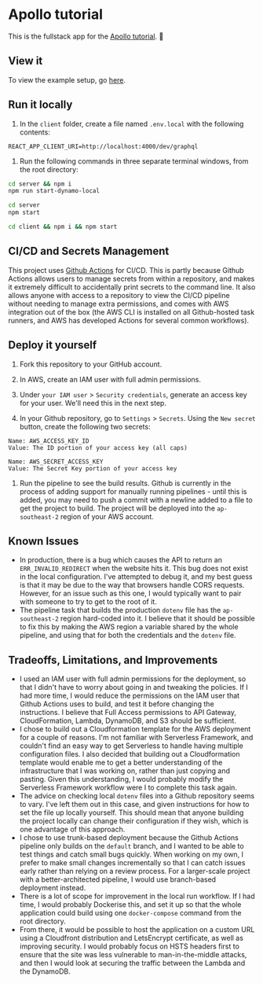 # Apollo tutorial

This is the fullstack app for the [Apollo tutorial](http://apollographql.com/docs/tutorial/introduction.html). 🚀

## View it

To view the example setup, go [here](http://io.orchestrated.test1.fullstack-gql-website-deployment.s3-website-ap-southeast-2.amazonaws.com/).

## Run it locally

1. In the `client` folder, create a file named `.env.local` with the following contents:

  ```
  REACT_APP_CLIENT_URI=http://localhost:4000/dev/graphql
  ```
  
1. Run the following commands in three separate terminal windows, from the root directory:

  ```bash
  cd server && npm i
  npm run start-dynamo-local
  ```

  ```bash
  cd server
  npm start
  ```

  ```bash
  cd client && npm i && npm start
  ```

## CI/CD and Secrets Management

This project uses [Github Actions](https://github.com/features/actions) for CI/CD.  This is partly because Github Actions allows users to manage secrets from within a repository, and makes it extremely difficult to accidentally print secrets to the command line.  It also allows anyone with access to a repository to view the CI/CD pipeline without needing to manage extra permissions, and comes with AWS integration out of the box (the AWS CLI is installed on all Github-hosted task runners, and AWS has developed Actions for several common workflows).

## Deploy it yourself

1. Fork this repository to your GitHub account.

1. In AWS, create an IAM user with full admin permissions.

1. Under `your IAM user` > `Security credentials`, generate an access key for your user.  We'll need this in the next step.

1. In your Github repository, go to `Settings` > `Secrets`.  Using the `New secret` button, create the following two secrets:

  ```
  Name: AWS_ACCESS_KEY_ID
  Value: The ID portion of your access key (all caps)
  ```
  
  ```
  Name: AWS_SECRET_ACCESS_KEY
  Value: The Secret Key portion of your access key
  ```

1. Run the pipeline to see the build results.  Github is currently in the process of adding support for manually running pipelines - until this is added, you may need to push a commit with a newline added to a file to get the project to build.  The project will be deployed into the `ap-southeast-2` region of your AWS account.

## Known Issues

- In production, there is a bug which causes the API to return an `ERR_INVALID_REDIRECT` when the website hits it.  This bug does not exist in the local configuration.  I've attempted to debug it, and my best guess is that it may be due to the way that browsers handle CORS requests.  However, for an issue such as this one, I would typically want to pair with someone to try to get to the root of it.
- The pipeline task that builds the production `dotenv` file has the `ap-southeast-2` region hard-coded into it.  I believe that it should be possible to fix this by making the AWS region a variable shared by the whole pipeline, and using that for both the credentials and the `dotenv` file.

## Tradeoffs, Limitations, and Improvements

- I used an IAM user with full admin permissions for the deployment, so that I didn't have to worry about going in and tweaking the policies.  If I had more time, I would reduce the permissions on the IAM user that Github Actions uses to build, and test it before changing the instructions.  I believe that Full Access permissions to API Gateway, CloudFormation, Lambda, DynamoDB, and S3 should be sufficient.
- I chose to build out a Cloudformation template for the AWS deployment for a couple of reasons.  I'm not familiar with Serverless Framework, and couldn't find an easy way to get Serverless to handle having multiple configuration files.  I also decided that building out a Cloudformation template would enable me to get a better understanding of the infrastructure that I was working on, rather than just copying and pasting.  Given this understanding, I would probably modify the Serverless Framework workflow were I to complete this task again.
- The advice on checking local `dotenv` files into a Github repository seems to vary.  I've left them out in this case, and given instructions for how to set the file up locally yourself.  This should mean that anyone building the project locally can change their configuration if they wish, which is one advantage of this approach.
- I chose to use trunk-based deployment because the Github Actions pipeline only builds on the `default` branch, and I wanted to be able to test things and catch small bugs quickly.  When working on my own, I prefer to make small changes incrementally so that I can catch issues early rather than relying on a review process.  For a larger-scale project with a better-architected pipeline, I would use branch-based deployment instead.
- There is a lot of scope for improvement in the local run workflow.  If I had time, I would probably Dockerise this, and set it up so that the whole application could build using one `docker-compose` command from the root directory.
- From there, it would be possible to host the application on a custom URL using a Cloudfront distribution and LetsEncrypt certificate, as well as improving security.  I would probably focus on HSTS headers first to ensure that the site was less vulnerable to man-in-the-middle attacks, and then I would look at securing the traffic between the Lambda and the DynamoDB.
